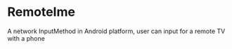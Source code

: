 RemoteIme
=========

A network InputMethod in Android platform, user can input for a remote TV with a phone
